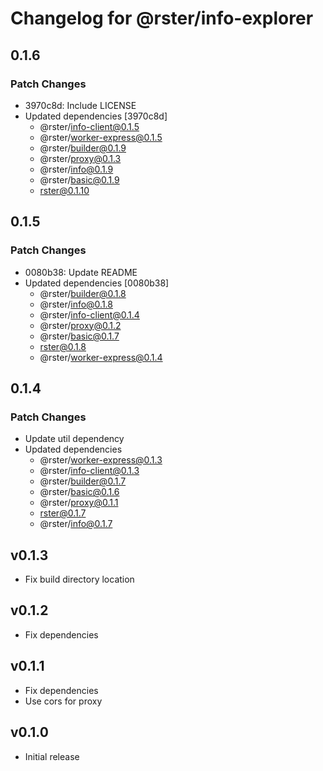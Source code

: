 # Changelog for @rster/info-explorer

## 0.1.6

### Patch Changes

- 3970c8d: Include LICENSE
- Updated dependencies [3970c8d]
  - @rster/info-client@0.1.5
  - @rster/worker-express@0.1.5
  - @rster/builder@0.1.9
  - @rster/proxy@0.1.3
  - @rster/info@0.1.9
  - @rster/basic@0.1.9
  - rster@0.1.10

## 0.1.5

### Patch Changes

- 0080b38: Update README
- Updated dependencies [0080b38]
  - @rster/builder@0.1.8
  - @rster/info@0.1.8
  - @rster/info-client@0.1.4
  - @rster/proxy@0.1.2
  - @rster/basic@0.1.7
  - rster@0.1.8
  - @rster/worker-express@0.1.4

## 0.1.4

### Patch Changes

- Update util dependency
- Updated dependencies
  - @rster/worker-express@0.1.3
  - @rster/info-client@0.1.3
  - @rster/builder@0.1.7
  - @rster/basic@0.1.6
  - @rster/proxy@0.1.1
  - rster@0.1.7
  - @rster/info@0.1.7

## v0.1.3

- Fix build directory location

## v0.1.2

- Fix dependencies

## v0.1.1

- Fix dependencies
- Use cors for proxy

## v0.1.0

- Initial release
